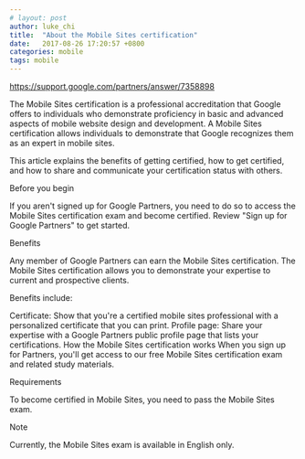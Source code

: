 ```yaml
---
# layout: post
author: luke_chi
title:  "About the Mobile Sites certification"
date:   2017-08-26 17:20:57 +0800
categories: mobile
tags: mobile
---
```


https://support.google.com/partners/answer/7358898

The Mobile Sites certification is a professional accreditation that Google offers to individuals who demonstrate proficiency in basic and advanced aspects of mobile website design and development. A Mobile Sites certification allows individuals to demonstrate that Google recognizes them as an expert in mobile sites.

This article explains the benefits of getting certified, how to get certified, and how to share and communicate your certification status with others.

Before you begin

If you aren't signed up for Google Partners, you need to do so to access the Mobile Sites certification exam and become certified. Review "Sign up for Google Partners" to get started.

Benefits

Any member of Google Partners can earn the Mobile Sites certification. The Mobile Sites certification allows you to demonstrate your expertise to current and prospective clients.

Benefits include:

Certificate: Show that you're a certified mobile sites professional with a personalized certificate that you can print.
Profile page: Share your expertise with a Google Partners public profile page that lists your certifications.
How the Mobile Sites certification works
When you sign up for Partners, you'll get access to our free Mobile Sites certification exam and related study materials.

Requirements

To become certified in Mobile Sites, you need to pass the Mobile Sites exam.

Note

Currently, the Mobile Sites exam is available in English only.

